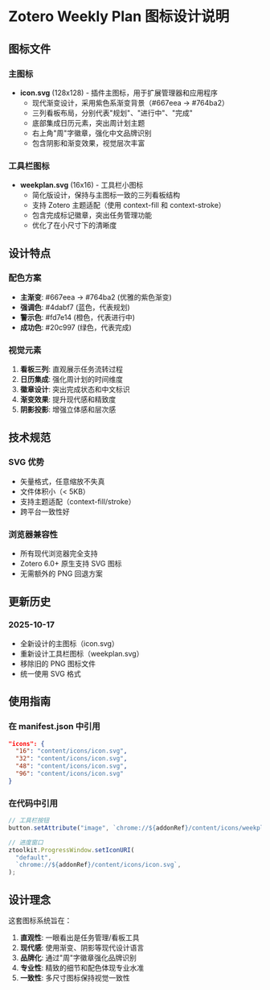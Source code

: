 # Zotero Weekly Plan 图标设计说明

## 图标文件

### 主图标

- **icon.svg** (128x128) - 插件主图标，用于扩展管理器和应用程序
  - 现代渐变设计，采用紫色系渐变背景（#667eea → #764ba2）
  - 三列看板布局，分别代表"规划"、"进行中"、"完成"
  - 底部集成日历元素，突出周计划主题
  - 右上角"周"字徽章，强化中文品牌识别
  - 包含阴影和渐变效果，视觉层次丰富

### 工具栏图标

- **weekplan.svg** (16x16) - 工具栏小图标
  - 简化版设计，保持与主图标一致的三列看板结构
  - 支持 Zotero 主题适配（使用 context-fill 和 context-stroke）
  - 包含完成标记徽章，突出任务管理功能
  - 优化了在小尺寸下的清晰度

## 设计特点

### 配色方案

- **主渐变**: #667eea → #764ba2 (优雅的紫色渐变)
- **强调色**: #4dabf7 (蓝色，代表规划)
- **警示色**: #fd7e14 (橙色，代表进行中)
- **成功色**: #20c997 (绿色，代表完成)

### 视觉元素

1. **看板三列**: 直观展示任务流转过程
2. **日历集成**: 强化周计划的时间维度
3. **徽章设计**: 突出完成状态和中文标识
4. **渐变效果**: 提升现代感和精致度
5. **阴影投影**: 增强立体感和层次感

## 技术规范

### SVG 优势

- 矢量格式，任意缩放不失真
- 文件体积小（< 5KB）
- 支持主题适配（context-fill/stroke）
- 跨平台一致性好

### 浏览器兼容性

- 所有现代浏览器完全支持
- Zotero 6.0+ 原生支持 SVG 图标
- 无需额外的 PNG 回退方案

## 更新历史

### 2025-10-17

- 全新设计的主图标（icon.svg）
- 重新设计工具栏图标（weekplan.svg）
- 移除旧的 PNG 图标文件
- 统一使用 SVG 格式

## 使用指南

### 在 manifest.json 中引用

```json
"icons": {
  "16": "content/icons/icon.svg",
  "32": "content/icons/icon.svg",
  "48": "content/icons/icon.svg",
  "96": "content/icons/icon.svg"
}
```

### 在代码中引用

```typescript
// 工具栏按钮
button.setAttribute("image", `chrome://${addonRef}/content/icons/weekplan.svg`);

// 进度窗口
ztoolkit.ProgressWindow.setIconURI(
  "default",
  `chrome://${addonRef}/content/icons/icon.svg`,
);
```

## 设计理念

这套图标系统旨在：

1. **直观性**: 一眼看出是任务管理/看板工具
2. **现代感**: 使用渐变、阴影等现代设计语言
3. **品牌化**: 通过"周"字徽章强化品牌识别
4. **专业性**: 精致的细节和配色体现专业水准
5. **一致性**: 多尺寸图标保持视觉一致性
